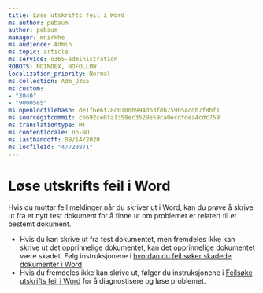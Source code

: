 ```yaml
---
title: Løse utskrifts feil i Word
ms.author: pebaum
author: pebaum
manager: mnirkhe
ms.audience: Admin
ms.topic: article
ms.service: o365-administration
ROBOTS: NOINDEX, NOFOLLOW
localization_priority: Normal
ms.collection: Adm_O365
ms.custom:
- "3040"
- "9000585"
ms.openlocfilehash: de1f6e6f78c0100b994db3fdb759054cdb7f8bf1
ms.sourcegitcommit: c6692ce0fa1358ec3529e59ca0ecdfdea4cdc759
ms.translationtype: MT
ms.contentlocale: nb-NO
ms.lasthandoff: 09/14/2020
ms.locfileid: "47720871"
---
```

# <a name="resolving-print-failures-in-word"></a>Løse utskrifts feil i Word

Hvis du mottar feil meldinger når du skriver ut i Word, kan du prøve å skrive ut fra et nytt test dokument for å finne ut om problemet er relatert til et bestemt dokument.

- Hvis du kan skrive ut fra test dokumentet, men fremdeles ikke kan skrive ut det opprinnelige dokumentet, kan det opprinnelige dokumentet være skadet. Følg instruksjonene i [hvordan du feil søker skadede dokumenter i Word](https://docs.microsoft.com/office/troubleshoot/word/damaged-documents-in-word#update-microsoft-office-and-windows).
- Hvis du fremdeles ikke kan skrive ut, følger du instruksjonene i [Feilsøke utskrifts feil i Word](https://docs.microsoft.com/office/troubleshoot/word/print-failures-in-word) for å diagnostisere og løse problemet.